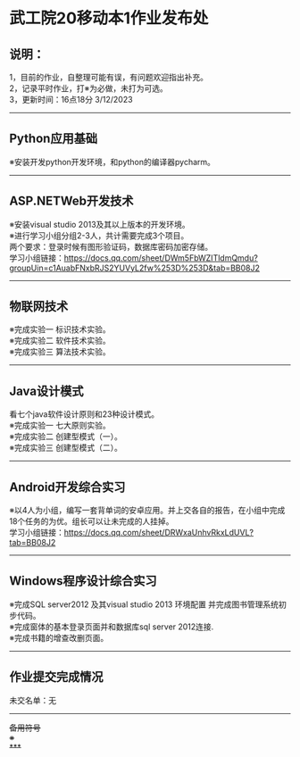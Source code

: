 # 武工院20移动本1作业发布处
## 说明：
1，目前的作业，自整理可能有误，有问题欢迎指出补充。   
2，记录平时作业，打※为必做，未打为可选。        
3，更新时间：16点18分 3/12/2023                                                         
        
***                               
## Python应用基础              
※安装开发python开发环境，和python的编译器pycharm。                     

***                               
## ASP.NETWeb开发技术                            
※安装visual studio 2013及其以上版本的开发环境。       
※进行学习小组分组2-3人，共计需要完成3个项目。                
两个要求：登录时候有图形验证码，数据库密码加密存储。              
学习小组链接：https://docs.qq.com/sheet/DWm5FbWZITldmQmdu?groupUin=c1AuabFNxbRJS2YUVyL2fw%253D%253D&tab=BB08J2

***                               
## 物联网技术                                    
※完成实验一 标识技术实验。                          
※完成实验二 软件技术实验。                           
※完成实验三 算法技术实验。         

***                               
## Java设计模式                     
看七个java软件设计原则和23种设计模式。     
※完成实验一 七大原则实验。                         
※完成实验二 创建型模式（一）。                         
※完成实验三 创建型模式（二）。                                

***                               
## Android开发综合实习      
※以4人为小组，编写一套背单词的安卓应用。并上交各自的报告，在小组中完成18个任务的为优。组长可以让未完成的人挂掉。                     
学习小组链接：https://docs.qq.com/sheet/DRWxaUnhvRkxLdUVL?tab=BB08J2                        

***                               
## Windows程序设计综合实习                 
※完成SQL server2012 及其visual studio 2013 环境配置 并完成图书管理系统初步代码。                      
※完成窗体的基本登录页面并和数据库sql server 2012连接.                        
※完成书籍的增查改删页面。                                

      
***                          
## 作业提交完成情况               
未交名单：无


***                          
~~备用符号~~             
~~※~~                                   
~~***~~          

